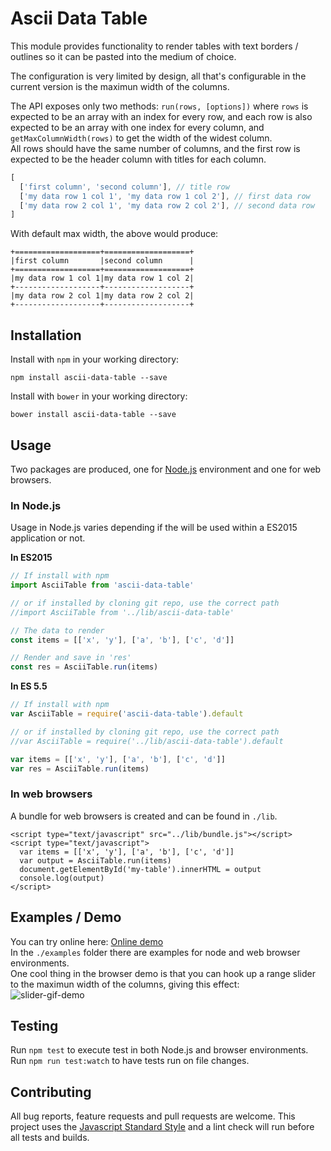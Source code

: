 # Ascii Data Table

This module provides functionality to render tables with text borders / outlines
so it can be pasted into the medium of choice.

The configuration is very limited by design, all that's configurable in the 
current version is the maximun width of the columns.

The API exposes only two methods: `run(rows, [options])` where `rows` is expected to be 
an array with an index for every row, and each row is also expected to be an array 
with one index for every column, and `getMaxColumnWidth(rows)` to get the width of the 
widest column.  
All rows should have the same number of columns, and the first row is expected to 
be the header column with titles for each column.

```javascript
[
  ['first column', 'second column'], // title row
  ['my data row 1 col 1', 'my data row 1 col 2'], // first data row
  ['my data row 2 col 1', 'my data row 2 col 2'], // second data row
]
```

With default max width, the above would produce:

```
+===================+===================+
|first column       |second column      |
+===================+===================+
|my data row 1 col 1|my data row 1 col 2|
+-------------------+-------------------+
|my data row 2 col 1|my data row 2 col 2|
+-------------------+-------------------+
```

## Installation
Install with `npm` in your working directory:

```
npm install ascii-data-table --save
```

Install with `bower` in your working directory:

```
bower install ascii-data-table --save
```

## Usage
Two packages are produced, one for [Node.js](https://nodejs.org/en/) environment and one for web browsers.

### In Node.js
Usage in Node.js varies depending if the will be used within a ES2015 application or not.

**In ES2015**

```javascript
// If install with npm
import AsciiTable from 'ascii-data-table'

// or if installed by cloning git repo, use the correct path
//import AsciiTable from '../lib/ascii-data-table'

// The data to render
const items = [['x', 'y'], ['a', 'b'], ['c', 'd']]

// Render and save in 'res'
const res = AsciiTable.run(items)
```

**In ES 5.5**

```javascript
// If install with npm
var AsciiTable = require('ascii-data-table').default

// or if installed by cloning git repo, use the correct path
//var AsciiTable = require('../lib/ascii-data-table').default

var items = [['x', 'y'], ['a', 'b'], ['c', 'd']]
var res = AsciiTable.run(items)
```

### In web browsers
A bundle for web browsers is created and can be found in `./lib`.

```hmtl
<script type="text/javascript" src="../lib/bundle.js"></script>
<script type="text/javascript">
  var items = [['x', 'y'], ['a', 'b'], ['c', 'd']]
  var output = AsciiTable.run(items)
  document.getElementById('my-table').innerHTML = output
  console.log(output)
</script>
```
## Examples / Demo
You can try online here: [Online demo](https://oskarhane-dropshare-eu.s3-eu-central-1.amazonaws.com/index-zcqLpvoR0Z/index.html)  
In the `./examples` folder there are examples for node and web browser environments.  
One cool thing in the browser demo is that you can hook up a range slider to the maximun 
width of the columns, giving this effect:  
![slider-gif-demo](https://oskarhane-dropshare-eu.s3-eu-central-1.amazonaws.com/ascii-data-table-slider-lfbBzm2sql/ascii-data-table-slider.gif)

## Testing
Run `npm test` to execute test in both Node.js and browser environments.  
Run `npm run test:watch` to have tests run on file changes.

## Contributing
All bug reports, feature requests and pull requests are welcome. This project uses the [Javascript Standard Style](http://standardjs.com) and a lint check will run before all tests and builds.
